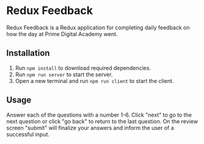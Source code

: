 # Redux Feedback

Redux Feedback is a Redux application for completing daily feedback on how the day at Prime Digital Academy went.

## Installation

1. Run ```npm install``` to download required dependencies.
2. Run ```npm run server``` to start the server.
3. Open a new terminal and run ```npm run client``` to start the client.


## Usage

Answer each of the questions with a number 1-6. Click "next" to go to the next question or click "go back" to return to the last question. On the review screen "submit" will finalize your answers and inform the user of a successful input.